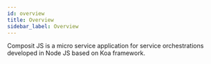```yaml
---
id: overview
title: Overview
sidebar_label: Overview
---
```


Composit JS is a micro service application for service orchestrations developed in Node JS based on Koa framework.

